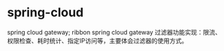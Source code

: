 # spring-cloud
spring cloud gateway; ribbon
spring cloud gateway 过滤器功能实现：限流、权限检查、耗时统计、指定IP访问等，主要体会过滤器的使用方式。
